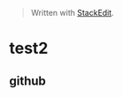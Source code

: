 


> Written with [StackEdit](https://stackedit.io/).
# test2

## github
<!--stackedit_data:
eyJoaXN0b3J5IjpbMTcxOTg3Mjg1NCwtMTUwMTU2MTc5M119
-->